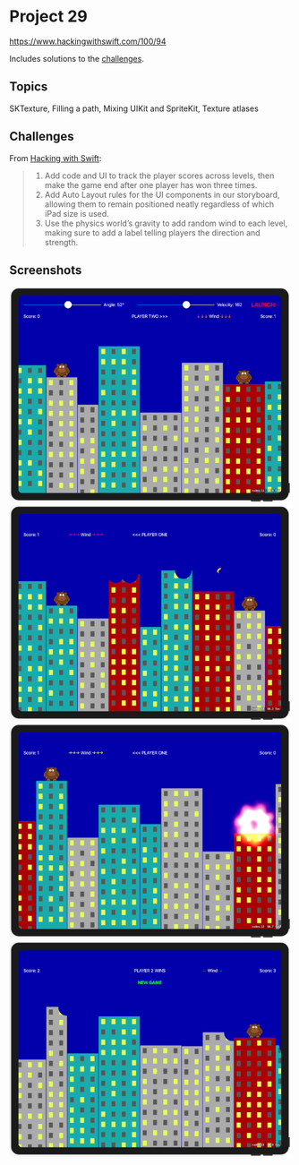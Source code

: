 # Project 29

https://www.hackingwithswift.com/100/94

Includes solutions to the [challenges](https://www.hackingwithswift.com/read/29/6/wrap-up).

## Topics

SKTexture, Filling a path, Mixing UIKit and SpriteKit, Texture atlases

## Challenges

From [Hacking with Swift](https://www.hackingwithswift.com/read/29/6/wrap-up):
>1. Add code and UI to track the player scores across levels, then make the game end after one player has won three times.
>2. Add Auto Layout rules for the UI components in our storyboard, allowing them to remain positioned neatly regardless of which iPad size is used.
>3. Use the physics world’s gravity to add random wind to each level, making sure to add a label telling players the direction and strength.

## Screenshots

![screenshot1](screenshots/screen01.png)
![screenshot2](screenshots/screen02.png)
![screenshot3](screenshots/screen03.png)
![screenshot4](screenshots/screen04.png)
